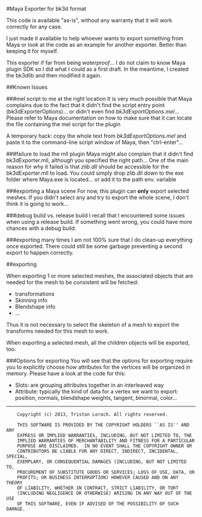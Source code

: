 #Maya Exporter for bk3d format

This code is available "as-is", without any warranty that it will work correctly for any case.

I just made it available to help whoever wants to export something from Maya or look at the code as an example for another exporter. Better than keeping it for myself.

This exporter if far from being *waterproof*... I do not claim to know Maya plugin SDK so I did what I could as a first draft. In the meantime, I created the bk3dlib and then modified it again.

##Known Issues

###mel script to me at the right location
It is very much possible that Maya complains due to the fact that it didn't find the script entry point (bk3dExporterOptions)... or didn't even find *bk3dExportOptions.mel*...
Please refer to Maya documentation on how to make sure that it can locate the file containing the mel script for the plugin

A temporary hack: copy the whole text from *bk3dExportOptions.mel* and paste it to the command-line script window of Maya, then "ctrl-enter"...

###failure to load the mll plugin
Maya might also complain that it didn't find bk3dExporter.mll, although you specified the right path...
One of the main reason for why it failed is that *zlib.dll* should be accessible for the bk3dExporter.mll to load. You could simply drop zlib.dll down to the exe folder where Maya.exe is located... or add it to the path env. variable

###exporting a Maya scene
For now, this plugin can **only** export selected meshes. If you didn't select any and try to export the whole scene, I don't think it is going to work...

###debug build vs. release build
I recall that I encountered some issues when using a release build. If something went wrong, you could have more chances with a debug build.

###exporting many times
I am not 100% sure that I do clean-up everything once exported. There could still be some garbage preventing a second export to happen correctly.

##exporting

When exporting 1 or more selected meshes, the associated objects that are needed for the mesh to be consistent will be fetched:

 * transformations
 * Skinning info
 * Blendshape info
 * ...

Thus it is not necessary to select the skeleton of a mesh to export the transforms needed for this mesh to work.

When exporting a selected mesh, all the children objects will be exported, too.

###Options for exporting
You will see that the options for exporting require you to explicitly choose how attributes for the vertices will be organized in memory. Please have a look at the code for this: 
 * Slots: are grouping attributes together in an interleaved way
 * Attribute: typically the kind of data for a vertex we want to export: position, normals, blendshape weights, tangent, binormal, color...


----------------------------------------------------------------------------
````
    Copyright (c) 2013, Tristan Lorach. All rights reserved.

    THIS SOFTWARE IS PROVIDED BY THE COPYRIGHT HOLDERS ``AS IS'' AND ANY
    EXPRESS OR IMPLIED WARRANTIES, INCLUDING, BUT NOT LIMITED TO, THE
    IMPLIED WARRANTIES OF MERCHANTABILITY AND FITNESS FOR A PARTICULAR
    PURPOSE ARE DISCLAIMED.  IN NO EVENT SHALL THE COPYRIGHT OWNER OR
    CONTRIBUTORS BE LIABLE FOR ANY DIRECT, INDIRECT, INCIDENTAL, SPECIAL,
    EXEMPLARY, OR CONSEQUENTIAL DAMAGES (INCLUDING, BUT NOT LIMITED TO,
    PROCUREMENT OF SUBSTITUTE GOODS OR SERVICES; LOSS OF USE, DATA, OR
    PROFITS; OR BUSINESS INTERRUPTION) HOWEVER CAUSED AND ON ANY THEORY
    OF LIABILITY, WHETHER IN CONTRACT, STRICT LIABILITY, OR TORT
    (INCLUDING NEGLIGENCE OR OTHERWISE) ARISING IN ANY WAY OUT OF THE USE
    OF THIS SOFTWARE, EVEN IF ADVISED OF THE POSSIBILITY OF SUCH DAMAGE.
````
